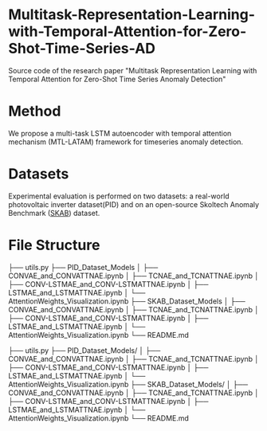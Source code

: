# Multitask-Representation-Learning-with-Temporal-Attention-for-Zero-Shot-Time-Series-AD
Source code of the research paper "Multitask Representation Learning with Temporal Attention for Zero-Shot Time Series Anomaly Detection"

# Method
We propose a multi-task LSTM autoencoder with temporal attention mechanism (MTL-LATAM) framework for timeseries anomaly detection.

# Datasets
Experimental evaluation is performed on two datasets: a real-world photovoltaic inverter dataset(PID) and on an open-source Skoltech Anomaly Benchmark ([SKAB](https://github.com/waico/SKAB)) dataset.

# File Structure
├── utils.py
├── PID_Dataset_Models
│ ├── CONVAE_and_CONVATTNAE.ipynb
│ ├── TCNAE_and_TCNATTNAE.ipynb
│ ├── CONV-LSTMAE_and_CONV-LSTMATTNAE.ipynb
│ ├── LSTMAE_and_LSTMATTNAE.ipynb
│ └── AttentionWeights_Visualization.ipynb
├── SKAB_Dataset_Models
│ ├── CONVAE_and_CONVATTNAE.ipynb
│ ├── TCNAE_and_TCNATTNAE.ipynb
│ ├── CONV-LSTMAE_and_CONV-LSTMATTNAE.ipynb
│ ├── LSTMAE_and_LSTMATTNAE.ipynb
│ └── AttentionWeights_Visualization.ipynb
└── README.md


├── utils.py
├── PID_Dataset_Models/
│   ├── CONVAE_and_CONVATTNAE.ipynb
│   ├── TCNAE_and_TCNATTNAE.ipynb
│   ├── CONV-LSTMAE_and_CONV-LSTMATTNAE.ipynb
│   ├── LSTMAE_and_LSTMATTNAE.ipynb
│   └── AttentionWeights_Visualization.ipynb
├── SKAB_Dataset_Models/
│   ├── CONVAE_and_CONVATTNAE.ipynb
│   ├── TCNAE_and_TCNATTNAE.ipynb
│   ├── CONV-LSTMAE_and_CONV-LSTMATTNAE.ipynb
│   ├── LSTMAE_and_LSTMATTNAE.ipynb
│   └── AttentionWeights_Visualization.ipynb
└── README.md



